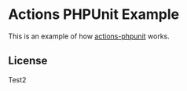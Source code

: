 # Actions PHPUnit Example

This is an example of how [actions-phpunit](https://github.com/AltThree/actions-phpunit) works.

## License

Test2

